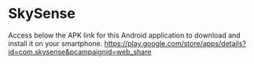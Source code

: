 # SkySense
 
Access below the APK link for this Android application to download and install it on your smartphone.
https://play.google.com/store/apps/details?id=com.skysense&pcampaignid=web_share
